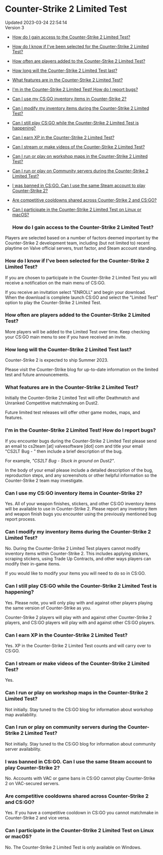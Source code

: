 # Counter-Strike 2 Limited Test
Updated 2023-03-24 22:54:14  
Version 3  

* [How do I gain access to the Counter-Strike 2 Limited Test?](#access)
* [How do I know if I've been selected for the Counter-Strike 2 Limited Test?](#selected)
* [How often are players added to the Counter-Strike 2 Limited Test?](#often)
* [How long will the Counter-Strike 2 Limited Test last?](#duration)
* [What features are in the Counter-Strike 2 Limited Test?](#features)
* [I'm in the Counter-Strike 2 Limited Test! How do I report bugs?](#bugreport)
* [Can I use my CS:GO inventory items in Counter-Strike 2?](#inventory)
* [Can I modify my inventory items during the Counter-Strike 2 Limited Test?](#modifyinv)
* [Can I still play CS:GO while the Counter-Strike 2 Limited Test is happening?](#playcsgo)
* [Can I earn XP in the Counter-Strike 2 Limited Test?](#earnxp)
* [Can I stream or make videos of the Counter-Strike 2 Limited Test?](#stream)
* [Can I run or play on workshop maps in the Counter-Strike 2 Limited Test?](#workshop)
* [Can I run or play on Community servers during the Counter-Strike 2 Limited Test?](#commserver)
* [I was banned in CS:GO. Can I use the same Steam account to play Counter-Strike 2?](#banned)
* [Are competitive cooldowns shared across Counter-Strike 2 and CS:GO?](#cooldowns)
* [Can I participate in the Counter-Strike 2 Limited Test on Linux or macOS?](#cs2ltos)
  
  ### How do I gain access to the Counter-Strike 2 Limited Test?
Players are selected based on a number of factors deemed important by the Counter-Strike 2 development team, including (but not limited to) recent playtime on Valve official servers, trust factor, and Steam account standing.  
  ### How do I know if I've been selected for the Counter-Strike 2 Limited Test?
If you are chosen to participate in the Counter-Strike 2 Limited Test you will receive a notification on the main menu of CS:GO.   
  
If you receive an invitation select "ENROLL" and begin your download. When the download is complete launch CS:GO and select the "Limited Test" option to play the Counter-Strike 2 Limited Test.  
  ### How often are players added to the Counter-Strike 2 Limited Test?
More players will be added to the Limited Test over time. Keep checking your CS:GO main menu to see if you have received an invite.  
  ### How long will the Counter-Strike 2 Limited Test last?
Counter-Strike 2 is expected to ship Summer 2023.   
  
Please visit the Counter-Strike blog for up-to-date information on the limited test and future announcements.  
  ### What features are in the Counter-Strike 2 Limited Test?
Initially the Counter-Strike 2 Limited Test will offer Deathmatch and Unranked Competitive matchmaking on Dust2.   
  
Future limited test releases will offer other game modes, maps, and features.  
  ### I'm in the Counter-Strike 2 Limited Test! How do I report bugs?
If you encounter bugs during the Counter-Strike 2 Limited Test please send an email to cs2team [at] valvesoftware [dot] com and title your email "CS2LT Bug - " then include a brief description of the bug.  
  
For example, *"CS2LT Bug - Stuck in ground on Dust2"*.  
  
In the body of your email please include a detailed description of the bug, reproduction steps, and any screenshots or other helpful information so the Counter-Strike 2 team may investigate.  
  ### Can I use my CS:GO inventory items in Counter-Strike 2?
Yes. All of your weapon finishes, stickers, and other CS:GO inventory items will be available to use in Counter-Strike 2. Please report any inventory item and weapon finish bugs you encounter using the previously mentioned bug report process.  
  ### Can I modify my inventory items during the Counter-Strike 2 Limited Test?
No. During the Counter-Strike 2 Limited Test players cannot modify inventory items within Counter-Strike 2. This includes applying stickers, scraping stickers, using Trade Up Contracts, and other ways players can modify their in-game items.  
  
If you would like to modify your items you will need to do so in CS:GO.  
  ### Can I still play CS:GO while the Counter-Strike 2 Limited Test is happening?
Yes. Please note, you will only play with and against other players playing the same version of Counter-Strike as you.   
  
Counter-Strike 2 players will play with and against other Counter-Strike 2 players, and CS:GO players will play with and against other CS:GO players.  
  ### Can I earn XP in the Counter-Strike 2 Limited Test?
Yes. XP in the Counter-Strike 2 Limited Test counts and will carry over to CS:GO.  
  ### Can I stream or make videos of the Counter-Strike 2 Limited Test?
Yes.  
  ### Can I run or play on workshop maps in the Counter-Strike 2 Limited Test?
Not initially. Stay tuned to the CS:GO blog for information about workshop map availability.  
  ### Can I run or play on community servers during the Counter-Strike 2 Limited Test?
Not initially. Stay tuned to the CS:GO blog for information about community server availability.  
  ### I was banned in CS:GO. Can I use the same Steam account to play Counter-Strike 2?
No. Accounts with VAC or game bans in CS:GO cannot play Counter-Strike 2 on VAC-secured servers.  
  ### Are competitive cooldowns shared across Counter-Strike 2 and CS:GO?
Yes. If you have a competitive cooldown in CS:GO you cannot matchmake in Counter-Strike 2 and vice versa.  
  ### Can I participate in the Counter-Strike 2 Limited Test on Linux or macOS?
No. The Counter-Strike 2 Limited Test is only available on Windows.